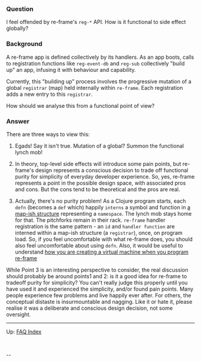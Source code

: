 
### Question

I feel offended by re-frame's `reg-*` API.  How is it functional to side effect globally? 

### Background

A re-frame app is defined collectively by its handlers. As an app boots, calls to registration 
functions like `reg-event-db` and `reg-sub`
collectively "build up" an app, infusing it with behaviour and capability.

Currently, this "building up" process involves the progressive mutation of
a global `registrar` (map) held internally within `re-frame`. 
Each registration adds a new entry to this `registrar`.

How should we analyse this from a functional point of view?

### Answer 

There are three ways to view this:

  1. Egads! Say it isn't true. Mutation of a global? Summon the functional lynch mob!
  
  2. In theory, top-level side effects will introduce some pain points, 
     but re-frame's design represents a conscious decision to trade off functional purity
     for simplicity of everyday developer experience. 
     So, yes, re-frame represents a point in 
     the possible design space, with associated pros and cons. But the cons tend to be 
     theoretical and the pros are real.  
     
  3. Actually, there's no purity problem! As a Clojure program 
     starts, each `defn` (becomes a `def` which) happily
     `interns` a symbol and function in [a map-ish structure](https://clojuredocs.org/clojure.core/ns-interns) representing a `namespace`. 
     The lynch mob stays home for that. The pitchforks remain in their rack. 
     `re-frame` handler registration 
     is the same pattern - an `id` and `handler function` are interned
     within a map-ish structure (a `registrar`), once, on program load.
     So, if you feel uncomfortable with what re-frame does, you should also feel uncomfortable about using `defn`.
     Also, it would be useful to understand 
     [how you are creating a virtual machine when you program re-frame](https://github.com/Day8/re-frame/blob/master/docs/MentalModelOmnibus.md#on-dsls-and-machines)   


While Point 3 is an interesting perspective to consider, the real discussion should probably be around points1 and 2: is it a good idea for re-frame to tradeoff purity for simplicity?  You can't really judge this
properly until you have used it and experienced the simplicity, and/or found pain points.
Many people experience few problems and live happily ever after. For others, the conceptual
distaste is insurmountable and nagging. Like it or hate it, please realise it was a deliberate 
and conscious design decision, not some oversight.

-------- 

Up:  [FAQ Index](README.md)&nbsp;&nbsp;&nbsp;&nbsp;&nbsp;&nbsp;


<!-- START doctoc generated TOC please keep comment here to allow auto update -->
<!-- DON'T EDIT THIS SECTION, INSTEAD RE-RUN doctoc TO UPDATE -->
<!-- END doctoc generated TOC please keep comment here to allow auto update -->
​

-- 
